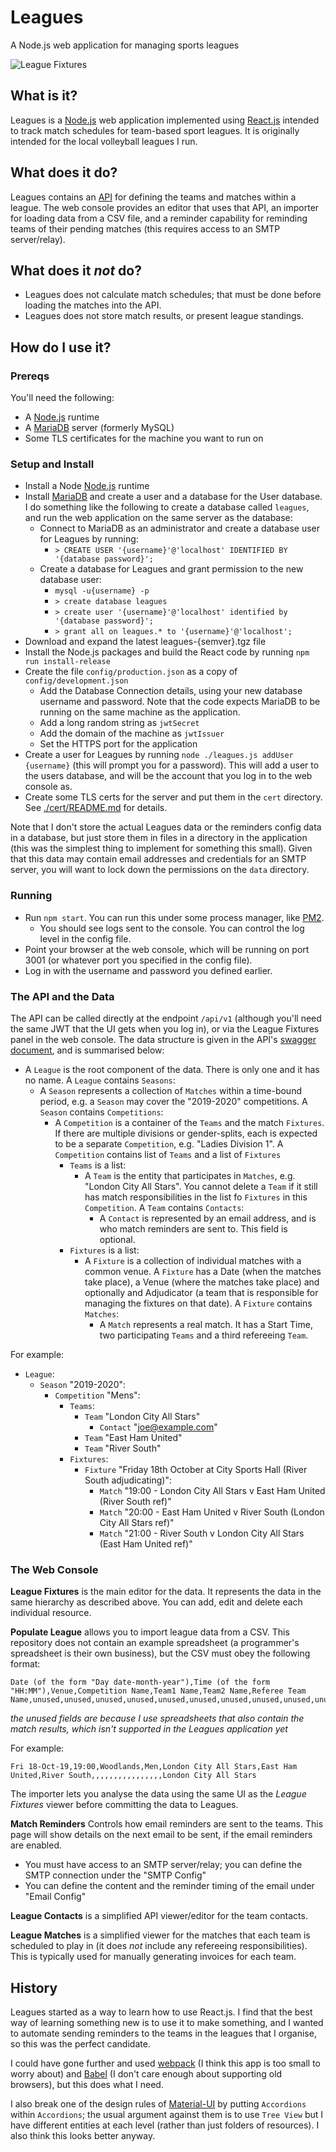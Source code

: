 # Leagues

A Node.js web application for managing sports leagues

![League Fixtures](leagueFixtures.jpg)

## What is it?

Leagues is a [Node.js](https://nodejs.org/en/) web application implemented using [React.js](reactjs.org/) intended to track match schedules for team-based sport leagues.  It is originally intended for the local volleyball leagues I run.  

## What does it do?

Leagues contains an [API](./api/v1/swagger.yaml) for defining the teams and matches within a league.  The web console provides an editor that uses that API, an importer for loading data from a CSV file, and a reminder capability for reminding teams of their pending matches (this requires access to an SMTP server/relay).

## What does it _not_ do?

- Leagues does not calculate match schedules; that must be done before loading the matches into the API.
- Leagues does not store match results, or present league standings.

## How do I use it?

### Prereqs

You'll need the following:

- A [Node.js](https://nodejs.org/en/) runtime
- A [MariaDB](https://mariadb.org/) server (formerly MySQL)
- Some TLS certificates for the machine you want to run on

### Setup and Install

- Install a Node [Node.js](https://nodejs.org/en/) runtime
- Install [MariaDB](https://mariadb.org/) and create a user and a database for the User database.  I do something like the following to create a database called `leagues`, and run the web application on the same server as the database:
  - Connect to MariaDB as an administrator and create a database user for Leagues by running:
    - `> CREATE USER '{username}'@'localhost' IDENTIFIED BY '{database password}';`
  - Create a database for Leagues and grant permission to the new database user:
    - `mysql -u{username} -p`
    - `> create database leagues`
    - `> create user '{username}'@'localhost' identified by '{database password}';`
    - `> grant all on leagues.* to '{username}'@'localhost';`
- Download and expand the latest leagues-{semver}.tgz file
- Install the Node.js packages and build the React code by running `npm run install-release`
- Create the file `config/production.json` as a copy of `config/development.json`
  - Add the Database Connection details, using your new database username and password.  Note that the code expects MariaDB to be running on the same machine as the application.
  - Add a long random string as `jwtSecret`
  - Add the domain of the machine as `jwtIssuer`
  - Set the HTTPS port for the application
- Create a user for Leagues by running `node ./leagues.js addUser {username}` (this will prompt you for a password). This will add a user to the users database, and will be the account that you log in to the web console as.
- Create some TLS certs for the server and put them in the `cert` directory.  See [./cert/README.md](./cert/README.md) for details.

Note that I don't store the actual Leagues data or the reminders config data in a database, but just store them in files in a directory in the application (this was the simplest thing to implement for something this small).  Given that this data may contain email addresses and credentials for an SMTP server, you will want to lock down the permissions on the `data` directory.

### Running

- Run `npm start`.  You can run this under some process manager, like [PM2](https://www.npmjs.com/package/pm2).
  - You should see logs sent to the console.  You can control the log level in the config file.
- Point your browser at the web console, which will be running on port 3001 (or whatever port you specified in the config file).
- Log in with the username and password you defined earlier.

### The API and the Data

The API can be called directly at the endpoint `/api/v1` (although you'll need the same JWT that the UI gets when you log in), or via the League Fixtures panel in the web console.  The data structure is given in the API's [swagger document](./api/v1/swagger.yaml), and is summarised below:

- A `League` is the root component of the data.  There is only one and it has no name.  A `League` contains `Seasons`:
  - A `Season` represents a collection of `Matches` within a time-bound period, e.g. a `Season` may cover the "2019-2020" competitions.  A `Season` contains `Competitions`:
    - A `Competition` is a container of the `Teams` and the match `Fixtures`.  If there are multiple divisions or gender-splits, each is expected to be a separate `Competition`, e.g. "Ladies Division 1".  A `Competition` contains list of `Teams` and a list of `Fixtures`
      - `Teams` is a list:
        - A `Team` is the entity that participates in `Matches`, e.g. "London City All Stars".  You cannot delete a `Team` if it still has match responsibilities in the list fo `Fixtures` in this `Competition`.  A `Team` contains `Contacts`:
          - A `Contact` is represented by an email address, and is who match reminders are sent to.  This field is optional.
      - `Fixtures` is a list:
        - A `Fixture` is a collection of individual matches with a common venue.  A `Fixture` has a Date (when the matches take place), a Venue (where the matches take place) and optionally and Adjudicator (a team that is responsible for managing the fixtures on that date).  A `Fixture` contains `Matches`:
          - A `Match` represents a real match.  It has a Start Time, two participating `Teams` and a third refereeing `Team`.

For example:
- `League`:
  - `Season` "2019-2020":
    - `Competition` "Mens":
      - `Teams`:
        - `Team` "London City All Stars"
          - `Contact` "joe@example.com"
        - `Team` "East Ham United"
        - `Team` "River South"
      - `Fixtures`:
        - `Fixture` "Friday 18th October at City Sports Hall (River South adjudicating)":
          - `Match` "19:00 - London City All Stars v East Ham United (River South ref)"
          - `Match` "20:00 - East Ham United v River South (London City All Stars ref)"
          - `Match` "21:00 - River South v London City All Stars (East Ham United ref)"

### The Web Console

**League Fixtures** is the main editor for the data.  It represents the data in the same hierarchy as described above.  You can add, edit and delete each individual resource.

**Populate League** allows you to import league data from a CSV.  This repository does not contain an example spreadsheet (a programmer's spreadsheet is their own business), but the CSV must obey the following format:

```basic
Date (of the form "Day date-month-year"),Time (of the form "HH:MM"),Venue,Competition Name,Team1 Name,Team2 Name,Referee Team Name,unused,unused,unused,unused,unused,unused,unused,unused,unused,unused,unused,unused,unused,unused,unused,Adjudicators
```

_the unused fields are because I use spreadsheets that also contain the match results, which isn't supported in the Leagues application yet_

For example:

```basic
Fri 18-Oct-19,19:00,Woodlands,Men,London City All Stars,East Ham United,River South,,,,,,,,,,,,,,,,London City All Stars
```

The importer lets you analyse the data using the same UI as the _League Fixtures_ viewer before committing the data to Leagues.

**Match Reminders** Controls how email reminders are sent to the teams.  This page will show details on the next email to be sent, if the email reminders are enabled.
- You must have access to an SMTP server/relay; you can define the SMTP connection under the "SMTP Config"
- You can define the content and the reminder timing of the email under "Email Config"

**League Contacts** is a simplified API viewer/editor for the team contacts.

**League Matches** is a simplified viewer for the matches that each team is scheduled to play in (it does _not_ include any refereeing responsibilities).  This is typically used for manually generating invoices for each team.

## History

Leagues started as a way to learn how to use React.js.  I find that the best way of learning something new is to use it to make something, and I wanted to automate sending reminders to the teams in the leagues that I organise, so this was the perfect candidate.

I could have gone further and used [webpack](https://webpack.js.org/) (I think this app is too small to worry about) and [Babel](https://babeljs.io/) (I don't care enough about supporting old browsers), but this does what I need.

I also break one of the design rules of [Material-UI](https://material-ui.com/) by putting `Accordions` within `Accordions`; the usual argument against them is to use `Tree View` but I have different entities at each level (rather than just folders of resources).  I also think this looks better anyway.
